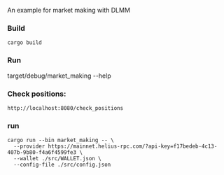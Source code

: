 An example for market making with DLMM

### Build 
```
cargo build
```

### Run
target/debug/market_making --help


### Check positions:
`http://localhost:8080/check_positions`

### run
```
cargo run --bin market_making -- \
  --provider https://mainnet.helius-rpc.com/?api-key=f17bedeb-4c13-407b-9b80-f4a6f4599fe3 \
  --wallet ./src/WALLET.json \
  --config-file ./src/config.json
```
